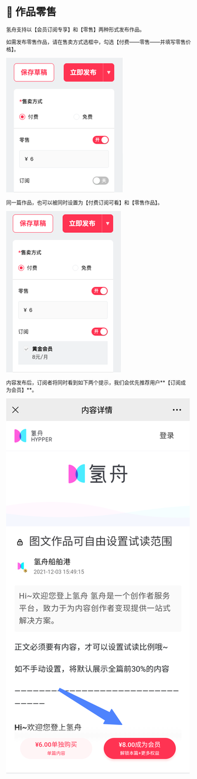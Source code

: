 # 📧 作品零售

氢舟支持以【会员订阅专享】和【零售】两种形式发布作品。

如需发布零售作品，请在售卖方式选框中，勾选【付费——零售——并填写零售价格】。

![](../.gitbook/assets/5零售01.png)

同一篇作品，也可以被同时设置为【付费订阅可看】和【零售作品】。

![](../.gitbook/assets/5零售02.png)

内容发布后，订阅者将同时看到如下两个提示，我们会优先推荐用户**【订阅成为会员】**。

![](../.gitbook/assets/5零售03.png)
